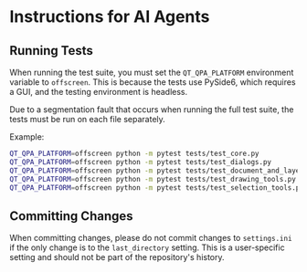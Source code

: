# Instructions for AI Agents

## Running Tests

When running the test suite, you must set the `QT_QPA_PLATFORM` environment variable to `offscreen`. This is because the tests use PySide6, which requires a GUI, and the testing environment is headless.

Due to a segmentation fault that occurs when running the full test suite, the tests must be run on each file separately.

Example:
```bash
QT_QPA_PLATFORM=offscreen python -m pytest tests/test_core.py
QT_QPA_PLATFORM=offscreen python -m pytest tests/test_dialogs.py
QT_QPA_PLATFORM=offscreen python -m pytest tests/test_document_and_layers.py
QT_QPA_PLATFORM=offscreen python -m pytest tests/test_drawing_tools.py
QT_QPA_PLATFORM=offscreen python -m pytest tests/test_selection_tools.py
```

## Committing Changes

When committing changes, please do not commit changes to `settings.ini` if the only change is to the `last_directory` setting. This is a user-specific setting and should not be part of the repository's history.
